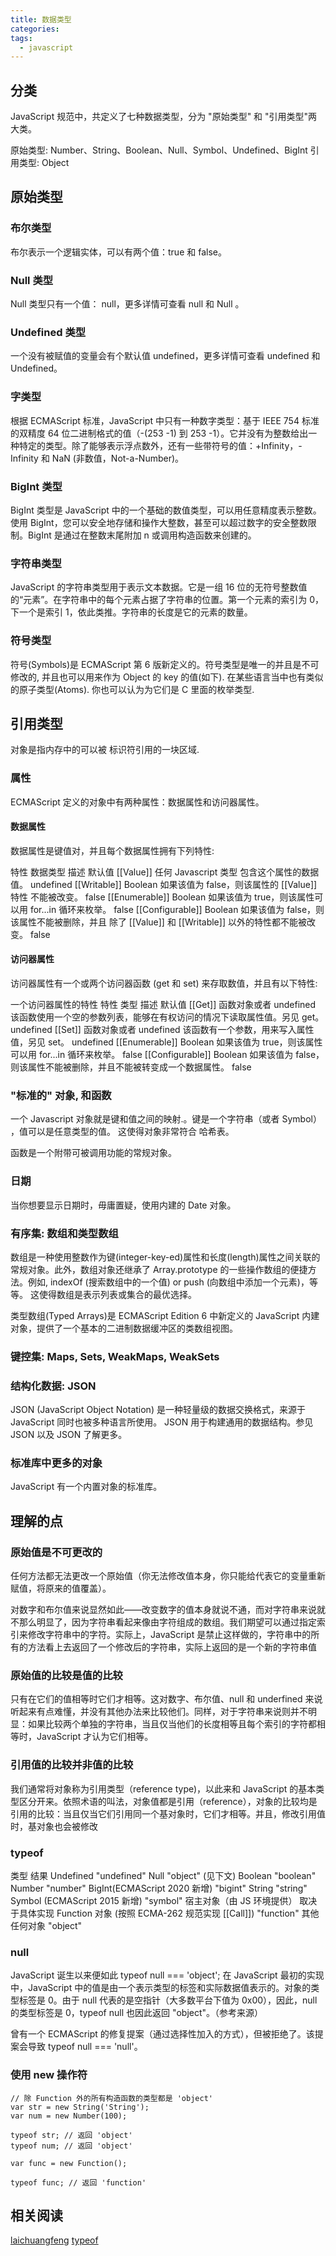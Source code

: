 ```yaml
---
title: 数据类型
categories:
tags:
  - javascript
---
```


## 分类

JavaScript 规范中，共定义了七种数据类型，分为 "原始类型" 和 "引用类型"两大类。

原始类型: Number、String、Boolean、Null、Symbol、Undefined、BigInt
引用类型: Object

## 原始类型

### 布尔类型

布尔表示一个逻辑实体，可以有两个值：true 和 false。

### Null 类型

Null 类型只有一个值： null，更多详情可查看 null 和 Null 。

### Undefined 类型

一个没有被赋值的变量会有个默认值 undefined，更多详情可查看 undefined 和 Undefined。

### 字类型

根据 ECMAScript 标准，JavaScript 中只有一种数字类型：基于 IEEE 754 标准的双精度 64 位二进制格式的值（-(253 -1) 到 253 -1）。它并没有为整数给出一种特定的类型。除了能够表示浮点数外，还有一些带符号的值：+Infinity，-Infinity 和 NaN (非数值，Not-a-Number)。

### BigInt 类型

BigInt 类型是 JavaScript 中的一个基础的数值类型，可以用任意精度表示整数。使用 BigInt，您可以安全地存储和操作大整数，甚至可以超过数字的安全整数限制。BigInt 是通过在整数末尾附加 n 或调用构造函数来创建的。

### 字符串类型

JavaScript 的字符串类型用于表示文本数据。它是一组 16 位的无符号整数值的“元素”。在字符串中的每个元素占据了字符串的位置。第一个元素的索引为 0，下一个是索引 1，依此类推。字符串的长度是它的元素的数量。

### 符号类型

符号(Symbols)是 ECMAScript 第 6 版新定义的。符号类型是唯一的并且是不可修改的, 并且也可以用来作为 Object 的 key 的值(如下). 在某些语言当中也有类似的原子类型(Atoms). 你也可以认为为它们是 C 里面的枚举类型.

## 引用类型

对象是指内存中的可以被 标识符引用的一块区域.

### 属性

ECMAScript 定义的对象中有两种属性：数据属性和访问器属性。

#### 数据属性

数据属性是键值对，并且每个数据属性拥有下列特性:

特性 数据类型 描述 默认值
[[Value]] 任何 Javascript 类型 包含这个属性的数据值。 undefined
[[Writable]] Boolean 如果该值为 false，则该属性的 [[Value]] 特性 不能被改变。 false
[[Enumerable]] Boolean 如果该值为 true，则该属性可以用 for...in 循环来枚举。 false
[[Configurable]] Boolean 如果该值为 false，则该属性不能被删除，并且 除了 [[Value]] 和 [[Writable]] 以外的特性都不能被改变。 false

#### 访问器属性

访问器属性有一个或两个访问器函数 (get 和 set) 来存取数值，并且有以下特性:

一个访问器属性的特性
特性 类型 描述 默认值
[[Get]] 函数对象或者 undefined 该函数使用一个空的参数列表，能够在有权访问的情况下读取属性值。另见 get。 undefined
[[Set]] 函数对象或者 undefined 该函数有一个参数，用来写入属性值，另见 set。 undefined
[[Enumerable]] Boolean 如果该值为 true，则该属性可以用 for...in 循环来枚举。 false
[[Configurable]] Boolean 如果该值为 false，则该属性不能被删除，并且不能被转变成一个数据属性。 false

### "标准的" 对象, 和函数

一个 Javascript 对象就是键和值之间的映射.。键是一个字符串（或者 Symbol） ，值可以是任意类型的值。 这使得对象非常符合 哈希表。

函数是一个附带可被调用功能的常规对象。

### 日期

当你想要显示日期时，毋庸置疑，使用内建的 Date 对象。

### 有序集: 数组和类型数组

数组是一种使用整数作为键(integer-key-ed)属性和长度(length)属性之间关联的常规对象。此外，数组对象还继承了 Array.prototype 的一些操作数组的便捷方法。例如, indexOf (搜索数组中的一个值) or push (向数组中添加一个元素)，等等。 这使得数组是表示列表或集合的最优选择。

类型数组(Typed Arrays)是 ECMAScript Edition 6 中新定义的 JavaScript 内建对象，提供了一个基本的二进制数据缓冲区的类数组视图。

### 键控集: Maps, Sets, WeakMaps, WeakSets

### 结构化数据: JSON

JSON (JavaScript Object Notation) 是一种轻量级的数据交换格式，来源于 JavaScript 同时也被多种语言所使用。 JSON 用于构建通用的数据结构。参见 JSON 以及 JSON 了解更多。

### 标准库中更多的对象

JavaScript 有一个内置对象的标准库。

## 理解的点

### 原始值是不可更改的

任何方法都无法更改一个原始值（你无法修改值本身，你只能给代表它的变量重新赋值，将原来的值覆盖）。

对数字和布尔值来说显然如此——改变数字的值本身就说不通，而对字符串来说就不那么明显了，因为字符串看起来像由字符组成的数组。我们期望可以通过指定索引来修改字符串中的字符。实际上，JavaScript 是禁止这样做的，字符串中的所有的方法看上去返回了一个修改后的字符串，实际上返回的是一个新的字符串值

### 原始值的比较是值的比较

只有在它们的值相等时它们才相等。这对数字、布尔值、null 和 underfined 来说听起来有点难懂，并没有其他办法来比较他们。同样，对于字符串来说则并不明显：如果比较两个单独的字符串，当且仅当他们的长度相等且每个索引的字符都相等时，JavaScript 才认为它们相等。

### 引用值的比较并非值的比较

我们通常将对象称为引用类型（reference type)，以此来和 JavaScript 的基本类型区分开来。依照术语的叫法，对象值都是引用（reference），对象的比较均是引用的比较：当且仅当它们引用同一个基对象时，它们才相等。并且，修改引用值时，基对象也会被修改

### typeof

类型 结果
Undefined "undefined"
Null "object" (见下文)
Boolean "boolean"
Number "number"
BigInt(ECMAScript 2020 新增) "bigint"
String "string"
Symbol (ECMAScript 2015 新增) "symbol"
宿主对象（由 JS 环境提供） 取决于具体实现
Function 对象 (按照 ECMA-262 规范实现 [[Call]]) "function"
其他任何对象 "object"

### null

JavaScript 诞生以来便如此
typeof null === 'object';
在 JavaScript 最初的实现中，JavaScript 中的值是由一个表示类型的标签和实际数据值表示的。对象的类型标签是 0。由于 null 代表的是空指针（大多数平台下值为 0x00），因此，null 的类型标签是 0，typeof null 也因此返回 "object"。（参考来源）

曾有一个 ECMAScript 的修复提案（通过选择性加入的方式），但被拒绝了。该提案会导致 typeof null === 'null'。

### 使用 new 操作符

```
// 除 Function 外的所有构造函数的类型都是 'object'
var str = new String('String');
var num = new Number(100);

typeof str; // 返回 'object'
typeof num; // 返回 'object'

var func = new Function();

typeof func; // 返回 'function'
```

## 相关阅读

[laichuangfeng](http://laichuanfeng.com/study/javascript-immutable-primitive-values-and-mutable-object-references/)
[typeof](https://developer.mozilla.org/zh-CN/docs/Web/JavaScript/Reference/Operators/typeof)
